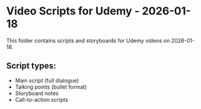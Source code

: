 # Video Scripts for Udemy - 2026-01-18

This folder contains scripts and storyboards for Udemy videos on 2026-01-18.

## Script types:
- Main script (full dialogue)
- Talking points (bullet format)
- Storyboard notes
- Call-to-action scripts
